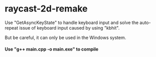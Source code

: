 # raycast-2d-remake

Use "GetAsyncKeyState" to handle keyboard input and solve the auto-repeat issue of keyboard input caused by using "kbhit".

But be careful, it can only be used in the Windows system.

#### Use "g++ main.cpp -o main.exe" to compile
